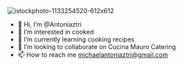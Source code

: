 ![istockphoto-1133254520-612x612](https://user-images.githubusercontent.com/86123074/122594242-135cf480-d067-11eb-8b1d-68a0d3ee94ac.jpg)
- 👋 Hi, I’m @Antoniaztri
- 👀 I’m interested in cooked
- 🌱 I’m currently learning cooking recipes
- 💞️ I’m looking to collaborate on Cucina Mauro Catering
- 📫 How to reach me michaelantoniaztri@gmail.com


